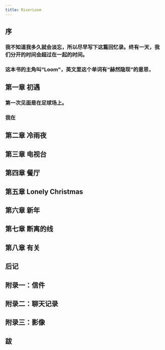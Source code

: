 ```yaml
---
title: RiverLoom
---
```


## 序
### 我不知道我多久就会淡忘，所以尽早写下这篇回忆录。终有一天，我们分开的时间会超过在一起的时间。
### 这本书的主角叫"Loom"，英文里这个单词有“赫然隐现”的意思，
## 第一章 初遇
### 第一次见面是在足球场上。
### 我在
## 第二章 冷雨夜
## 第三章 电视台
## 第四章 餐厅
## 第五章 Lonely Christmas
## 第六章 新年
## 第七章 断离的线
## 第八章 有关
## 后记
## 附录一：信件
## 附录二：聊天记录
## 附录三：影像
## 跋
